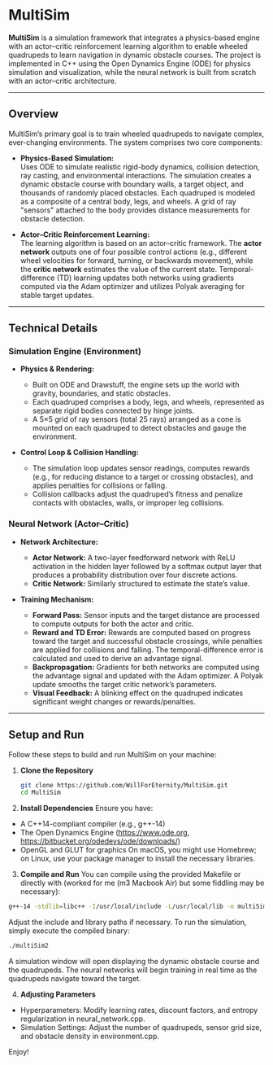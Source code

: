 # MultiSim

**MultiSim** is a simulation framework that integrates a physics-based engine with an actor–critic reinforcement learning algorithm to enable wheeled quadrupeds to learn navigation in dynamic obstacle courses. The project is implemented in C++ using the Open Dynamics Engine (ODE) for physics simulation and visualization, while the neural network is built from scratch with an actor–critic architecture.

---

## Overview

MultiSim’s primary goal is to train wheeled quadrupeds to navigate complex, ever-changing environments. The system comprises two core components:

- **Physics-Based Simulation:**  
  Uses ODE to simulate realistic rigid-body dynamics, collision detection, ray casting, and environmental interactions. The simulation creates a dynamic obstacle course with boundary walls, a target object, and thousands of randomly placed obstacles. Each quadruped is modeled as a composite of a central body, legs, and wheels. A grid of ray "sensors" attached to the body provides distance measurements for obstacle detection.

- **Actor–Critic Reinforcement Learning:**  
  The learning algorithm is based on an actor–critic framework. The **actor network** outputs one of four possible control actions (e.g., different wheel velocities for forward, turning, or backwards movement), while the **critic network** estimates the value of the current state. Temporal-difference (TD) learning updates both networks using gradients computed via the Adam optimizer and utilizes Polyak averaging for stable target updates.

---

## Technical Details

### Simulation Engine (Environment)

- **Physics & Rendering:**  
  - Built on ODE and Drawstuff, the engine sets up the world with gravity, boundaries, and static obstacles.
  - Each quadruped comprises a body, legs, and wheels, represented as separate rigid bodies connected by hinge joints.
  - A 5×5 grid of ray sensors (total 25 rays) arranged as a cone is mounted on each quadruped to detect obstacles and gauge the environment.

- **Control Loop & Collision Handling:**  
  - The simulation loop updates sensor readings, computes rewards (e.g., for reducing distance to a target or crossing obstacles), and applies penalties for collisions or falling.
  - Collision callbacks adjust the quadruped’s fitness and penalize contacts with obstacles, walls, or improper leg collisions.

### Neural Network (Actor–Critic)

- **Network Architecture:**  
  - **Actor Network:** A two-layer feedforward network with ReLU activation in the hidden layer followed by a softmax output layer that produces a probability distribution over four discrete actions.
  - **Critic Network:** Similarly structured to estimate the state’s value.

- **Training Mechanism:**  
  - **Forward Pass:** Sensor inputs and the target distance are processed to compute outputs for both the actor and critic.
  - **Reward and TD Error:** Rewards are computed based on progress toward the target and successful obstacle crossings, while penalties are applied for collisions and falling. The temporal-difference error is calculated and used to derive an advantage signal.
  - **Backpropagation:** Gradients for both networks are computed using the advantage signal and updated with the Adam optimizer. A Polyak update smooths the target critic network’s parameters.
  - **Visual Feedback:** A blinking effect on the quadruped indicates significant weight changes or rewards/penalties.

---

## Setup and Run

Follow these steps to build and run MultiSim on your machine:

1. **Clone the Repository**
   ```bash
   git clone https://github.com/WillForEternity/MultiSim.git
   cd MultiSim

2. **Install Dependencies**
Ensure you have:
- A C++14-compliant compiler (e.g., g++-14)
- The Open Dynamics Engine (https://www.ode.org, https://bitbucket.org/odedevs/ode/downloads/) 
- OpenGL and GLUT for graphics
On macOS, you might use Homebrew; on Linux, use your package manager to install the necessary libraries.

3. **Compile and Run**
You can compile using the provided Makefile or directly with (worked for me (m3 Macbook Air) but some fiddling may be necessary):
```bash
g++-14 -stdlib=libc++ -I/usr/local/include -L/usr/local/lib -o multiSim2 environment.cpp neural_network.cpp main.cpp -lode -ldrawstuff -lm -framework GLUT -framework OpenGL -fopenmp
```
Adjust the include and library paths if necessary. To run the simulation, simply execute the compiled binary:
```bash
./multiSim2
```
A simulation window will open displaying the dynamic obstacle course and the quadrupeds. The neural networks will begin training in real time as the quadrupeds navigate toward the target.

4. **Adjusting Parameters**
- Hyperparameters: Modify learning rates, discount factors, and entropy regularization in neural_network.cpp.
- Simulation Settings: Adjust the number of quadrupeds, sensor grid size, and obstacle density in environment.cpp.

Enjoy! 

